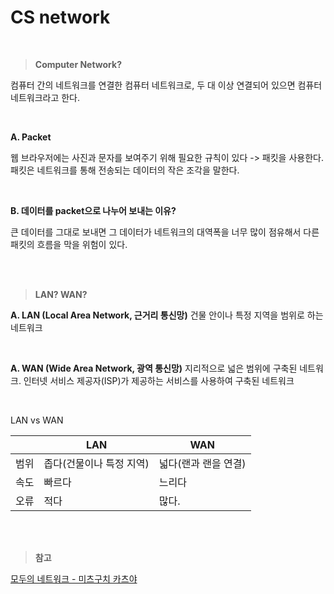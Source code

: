 # CS network


<br/>


> **Computer Network?**

컴퓨터 간의 네트워크를 연결한 컴퓨터 네트워크로, 두 대 이상 연결되어 있으면 컴퓨터 네트워크라고 한다.

<br/>

**A. Packet**

웹 브라우저에는 사진과 문자를 보여주기 위해 필요한 규칙이 있다 -> 패킷을 사용한다.
패킷은 네트워크를 통해 전송되는 데이터의 작은 조각을 말한다.

<br/>

**B. 데이터를 packet으로 나누어 보내는 이유?**

큰 데이터를 그대로 보내면 그 데이터가 네트워크의 대역폭을 너무 많이 점유해서 다른 패킷의 흐름을 막을 위험이 있다.

<br/><br/>



> **LAN? WAN?**

**A. LAN (Local Area Network, 근거리 통신망)**
건물 안이나 특정 지역을 범위로 하는 네트워크

<br/>

**A. WAN (Wide Area Network, 광역 통신망)**
지리적으로 넓은 범위에 구축된 네트워크. 인터넷 서비스 제공자(ISP)가 제공하는 서비스를 사용하여 구축된 네트워크

<br/>


LAN vs WAN

||LAN|WAN|
|--|--|--|
|범위|좁다(건물이나 특정 지역)|넓다(랜과 랜을 연결)|
|속도|빠르다|느리다|
|오류|적다|많다.

<br/><br/>

> **참고**

[모두의 네트워크 - 미츠구치 카츠야](http://www.yes24.com/Product/Goods/61794014)

